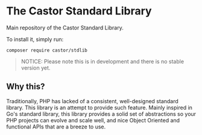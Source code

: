 The Castor Standard Library
===========================

Main repository of the Castor Standard Library.

To install it, simply run:

```
composer require castor/stdlib
```

> NOTICE: Please note this is in development and there is no stable version yet.

## Why this?

Traditionally, PHP has lacked of a consistent, well-designed standard library. This library is an 
attempt to provide such feature. Mainly inspired in Go's standard library, this library provides
a solid set of abstractions so your PHP projects can evolve and scale well, and nice Object Oriented
and functional APIs that are a breeze to use.